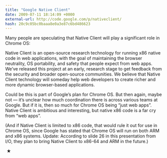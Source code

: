 ```yaml
---
title: "Google Native Client"
date: 2009-07-11 18:14:09 +0000
external-url: http://code.google.com/p/nativeclient/
hash: 20c9c05bc0baaa8e0a3e87c6bd486623
---
```


Many people are speculating that Native Client will play a significant role in Chrome OS:



  Native Client is an open-source research technology for running x86 native code in web applications, with the goal of maintaining the browser neutrality, OS portability, and safety that people expect from web apps. We’ve released this project at an early, research stage to get feedback from the security and broader open-source communities. We believe that Native Client technology will someday help web developers to create richer and more dynamic browser-based applications.



Could be this is part of Google’s plan for Chrome OS. But then again, maybe not — it’s unclear how much coordination there is across various teams at Google. But if it is, then so much for Chrome OS being “just web apps”. Native Client is ambitious and interesting, but native x86 code is a far cry from “web apps”.


(And if Native Client is limited to x86 code, that would rule it out for use in Chrome OS, since Google has stated that Chrome OS will run on both ARM and x86 systems. Update: According to slide 26 in this presentation from I/O, they plan to bring Native Client to x86-64 and ARM in the future.)



 ★ 


